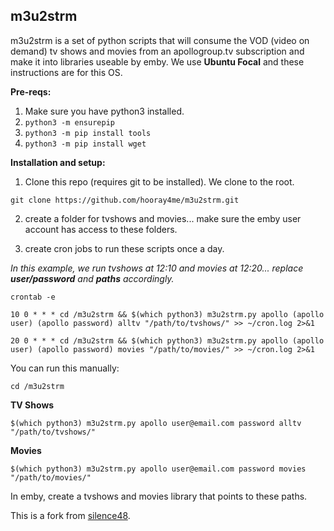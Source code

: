 ## m3u2strm
m3u2strm is a set of python scripts that will consume the VOD (video on demand) tv shows and movies from an apollogroup.tv subscription and make it into libraries useable by emby. We use **Ubuntu Focal** and these instructions are for this OS.

**Pre-reqs:**
1. Make sure you have python3 installed.
2. `python3 -m ensurepip`
3. `python3 -m pip install tools`
4. `python3 -m pip install wget`

**Installation and setup:**
1. Clone this repo (requires git to be installed). We clone to the root.

`git clone https://github.com/hooray4me/m3u2strm.git`

2. create a folder for tvshows and movies... make sure the emby user account has access to these folders.

3. create cron jobs to run these scripts once a day.

*In this example, we run tvshows at 12:10 and movies at 12:20... replace **user/password** and **paths** accordingly.*

`crontab -e`
```
10 0 * * * cd /m3u2strm && $(which python3) m3u2strm.py apollo (apollo user) (apollo password) alltv "/path/to/tvshows/" >> ~/cron.log 2>&1

20 0 * * * cd /m3u2strm && $(which python3) m3u2strm.py apollo (apollo user) (apollo password) movies "/path/to/movies/" >> ~/cron.log 2>&1
  ```
You can run this manually:
  
`cd /m3u2strm`

**TV Shows**

`$(which python3) m3u2strm.py apollo user@email.com password alltv "/path/to/tvshows/"`

**Movies**

`$(which python3) m3u2strm.py apollo user@email.com password movies "/path/to/movies/"`

In emby, create a tvshows and movies library that points to these paths.

This is a fork from [silence48](https://github.com/silence48/m3u2strm).
